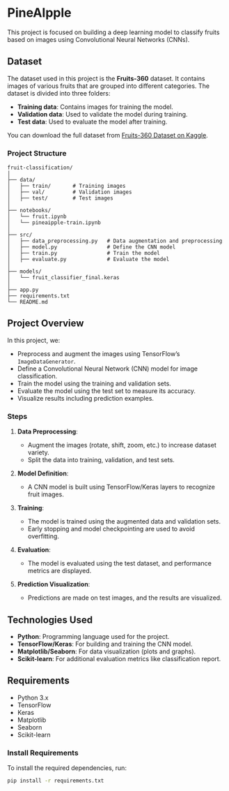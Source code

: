 # PineAIpple

This project is focused on building a deep learning model to classify fruits based on images using Convolutional Neural Networks (CNNs).

## Dataset

The dataset used in this project is the **Fruits-360** dataset. It contains images of various fruits that are grouped into different categories. The dataset is divided into three folders:
- **Training data**: Contains images for training the model.
- **Validation data**: Used to validate the model during training.
- **Test data**: Used to evaluate the model after training.

You can download the full dataset from [Fruits-360 Dataset on Kaggle](https://www.kaggle.com/datasets/moltean/fruits).

### Project Structure
```
fruit-classification/
│
├── data/
│   ├── train/       # Training images
│   ├── val/         # Validation images
│   ├── test/        # Test images
│
├── notebooks/
│   └── fruit.ipynb
│   └── pineaipple-train.ipynb
│
├── src/
│   ├── data_preprocessing.py   # Data augmentation and preprocessing
│   ├── model.py                # Define the CNN model
│   ├── train.py                # Train the model
│   ├── evaluate.py             # Evaluate the model
│
├── models/
│   └── fruit_classifier_final.keras
│
├── app.py
├── requirements.txt
└── README.md

```


## Project Overview

In this project, we:
- Preprocess and augment the images using TensorFlow’s `ImageDataGenerator`.
- Define a Convolutional Neural Network (CNN) model for image classification.
- Train the model using the training and validation sets.
- Evaluate the model using the test set to measure its accuracy.
- Visualize results including prediction examples.

### Steps
1. **Data Preprocessing**:
   - Augment the images (rotate, shift, zoom, etc.) to increase dataset variety.
   - Split the data into training, validation, and test sets.
   
2. **Model Definition**:
   - A CNN model is built using TensorFlow/Keras layers to recognize fruit images.

3. **Training**:
   - The model is trained using the augmented data and validation sets.
   - Early stopping and model checkpointing are used to avoid overfitting.

4. **Evaluation**:
   - The model is evaluated using the test dataset, and performance metrics are displayed.

5. **Prediction Visualization**:
   - Predictions are made on test images, and the results are visualized.

## Technologies Used

- **Python**: Programming language used for the project.
- **TensorFlow/Keras**: For building and training the CNN model.
- **Matplotlib/Seaborn**: For data visualization (plots and graphs).
- **Scikit-learn**: For additional evaluation metrics like classification report.

## Requirements

- Python 3.x
- TensorFlow
- Keras
- Matplotlib
- Seaborn
- Scikit-learn

### Install Requirements

To install the required dependencies, run:

```bash
pip install -r requirements.txt
```